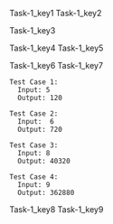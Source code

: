Task-1_key1
Task-1_key2


Task-1_key3


Task-1_key4
Task-1_key5


Task-1_key6
Task-1_key7
```
Test Case 1:
  Input: 5
  Output: 120
```
```
Test Case 2:
  Input:  6
  Output: 720
```
```
Test Case 3:
  Input: 8
  Output: 40320
```
```
Test Case 4:
  Input: 9
  Output: 362880
```
Task-1_key8
Task-1_key9
